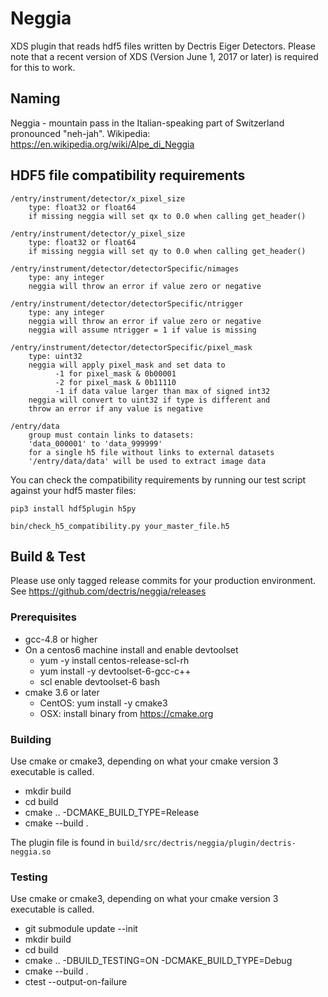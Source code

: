 Neggia
===========

XDS plugin that reads hdf5 files written by Dectris Eiger Detectors.
Please note that a recent version of XDS (Version June 1, 2017 or later) is required for this to work.

## Naming

Neggia - mountain pass in the Italian-speaking part of Switzerland pronounced "neh-jah".
Wikipedia: https://en.wikipedia.org/wiki/Alpe_di_Neggia

## HDF5 file compatibility requirements

```
/entry/instrument/detector/x_pixel_size
    type: float32 or float64
    if missing neggia will set qx to 0.0 when calling get_header()

/entry/instrument/detector/y_pixel_size
    type: float32 or float64
    if missing neggia will set qy to 0.0 when calling get_header()

/entry/instrument/detector/detectorSpecific/nimages
    type: any integer
    neggia will throw an error if value zero or negative

/entry/instrument/detector/detectorSpecific/ntrigger
    type: any integer
    neggia will throw an error if value zero or negative
    neggia will assume ntrigger = 1 if value is missing

/entry/instrument/detector/detectorSpecific/pixel_mask
    type: uint32
    neggia will apply pixel_mask and set data to
          -1 for pixel_mask & 0b00001
          -2 for pixel_mask & 0b11110
          -1 if data value larger than max of signed int32
    neggia will convert to uint32 if type is different and
    throw an error if any value is negative

/entry/data
    group must contain links to datasets:
    'data_000001' to 'data_999999'
    for a single h5 file without links to external datasets
    '/entry/data/data' will be used to extract image data
```

You can check the compatibility requirements by running our test script
against your hdf5 master files:

```
pip3 install hdf5plugin h5py

bin/check_h5_compatibility.py your_master_file.h5
```

## Build & Test

Please use only tagged release commits for your production environment.
See https://github.com/dectris/neggia/releases

### Prerequisites
* gcc-4.8 or higher
* On a centos6 machine install and enable devtoolset
  * yum -y install centos-release-scl-rh
  * yum install -y devtoolset-6-gcc-c++
  * scl enable devtoolset-6 bash
* cmake 3.6 or later
  * CentOS: yum install -y cmake3
  * OSX: install binary from https://cmake.org

### Building
Use cmake or cmake3, depending on what your cmake version 3 executable is called.
* mkdir build
* cd build
* cmake .. -DCMAKE_BUILD_TYPE=Release
* cmake --build .

The plugin file is found in `build/src/dectris/neggia/plugin/dectris-neggia.so`

### Testing
Use cmake or cmake3, depending on what your cmake version 3 executable is called.
* git submodule update --init
* mkdir build
* cd build
* cmake .. -DBUILD_TESTING=ON -DCMAKE_BUILD_TYPE=Debug
* cmake --build .
* ctest --output-on-failure
